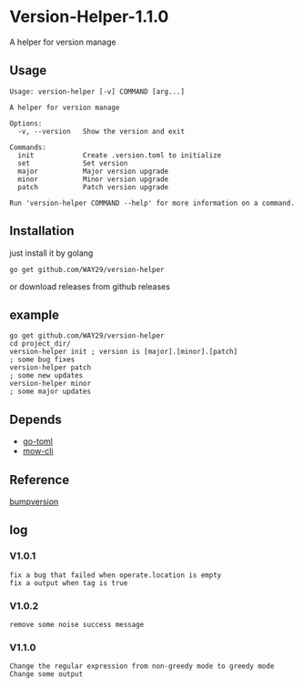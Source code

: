 # Version-Helper-1.1.0

A helper for version manage

## Usage
```
Usage: version-helper [-v] COMMAND [arg...]

A helper for version manage

Options:
  -v, --version   Show the version and exit

Commands:
  init            Create .version.toml to initialize
  set             Set version
  major           Major version upgrade
  minor           Minor version upgrade
  patch           Patch version upgrade

Run 'version-helper COMMAND --help' for more information on a command.
```

## Installation
just install it by golang 

`go get github.com/WAY29/version-helper`

or download releases from github releases

## example
```
go get github.com/WAY29/version-helper
cd project_dir/
version-helper init ; version is [major].[minor].[patch]
; some bug fixes
version-helper patch
; some new updates
version-helper minor
; some major updates
```

## Depends
- [go-toml](https://github.com/pelletier/go-toml)
- [mow-cli](https://github.com/jawher/mow.cli)

## Reference
[bumpversion](https://github.com/peritus/bumpversion)

## log
### V1.0.1
```
fix a bug that failed when operate.location is empty
fix a output when tag is true
```
### V1.0.2
```
remove some noise success message
```

### V1.1.0
```
Change the regular expression from non-greedy mode to greedy mode
Change some output
```
